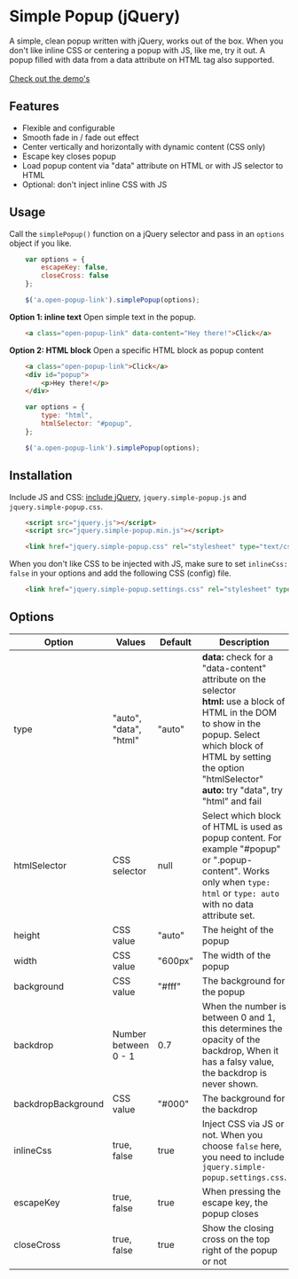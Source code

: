 # Simple Popup (jQuery) 
A simple, clean popup written with jQuery, works out of the box. When you don't like inline CSS or centering a popup with JS, like me, try it out. A popup filled with data from a data attribute on HTML tag also supported.<br><br>
[Check out the demo's](https://daankuijsten.github.io/simple-popup/)

## Features
- Flexible and configurable
- Smooth fade in / fade out effect
- Center vertically and horizontally with dynamic content (CSS only)
- Escape key closes popup
- Load popup content via "data" attribute on HTML or with JS selector to HTML
- Optional: don't inject inline CSS with JS

## Usage
Call the `simplePopup()` function on a jQuery selector and pass in an `options` object if you like.

```javascript
    var options = {
        escapeKey: false,
        closeCross: false
    };

    $('a.open-popup-link').simplePopup(options);
```

**Option 1: inline text** Open simple text in the popup.

```html
    <a class="open-popup-link" data-content="Hey there!">Click</a>
```

**Option 2: HTML block** Open a specific HTML block as popup content

```html
    <a class="open-popup-link">Click</a>
    <div id="popup">
        <p>Hey there!</p>
    </div>
```

```javascript
    var options = {
        type: "html",
        htmlSelector: "#popup",
    };

    $('a.open-popup-link').simplePopup(options);
```

## Installation
Include JS and CSS: [include jQuery](https://jquery.com/download/), `jquery.simple-popup.js` and `jquery.simple-popup.css`.

```html
    <script src="jquery.js"></script>
    <script src="jquery.simple-popup.min.js"></script>

    <link href="jquery.simple-popup.css" rel="stylesheet" type="text/css" />
```

When you don't like CSS to be injected with JS, make sure to set `inlineCss: false` in your options and add the following CSS (config) file.

```html
    <link href="jquery.simple-popup.settings.css" rel="stylesheet" type="text/css" />
```

## Options
| Option             | Values                 | Default | Description                                                                                                                                    |
|--------------------|------------------------|---------|------------------------------------------------------------------------------------------------------------------------------------------------|
| type               | "auto", "data", "html" | "auto"  | **data:** check for a "data-content" attribute on the selector <br>**html:** use a block of HTML in the DOM to show in the popup. Select which block of HTML by setting the option "htmlSelector"<br> **auto:** try "data", try "html" and fail  |
| htmlSelector       | CSS selector           | null    | Select which block of HTML is used as popup content. For example "#popup" or ".popup-content". Works only when `type: html` or `type: auto` with no data attribute set.
| height             | CSS value              | "auto"  | The height of the popup                                                                                                                        |
| width              | CSS value              | "600px" | The width of the popup                                                                                                                         |
| background         | CSS value              | "#fff"  | The background for the popup                                                                                                                   |
| backdrop           | Number between 0 - 1   | 0.7     | When the number is between 0 and 1, this determines the opacity of the backdrop,  When it has a falsy value, the backdrop is never shown.      |
| backdropBackground | CSS value              | "#000"  | The background for the backdrop                                                                                                                |
| inlineCss          | true, false            | true    | Inject CSS via JS or not. When you choose `false` here, you need to include `jquery.simple-popup.settings.css`.                                |
| escapeKey          | true, false            | true    | When pressing the escape key, the popup closes                                                                                                 |
| closeCross         | true, false            | true    | Show the closing cross on the top right of the popup or not                                                                                    |
